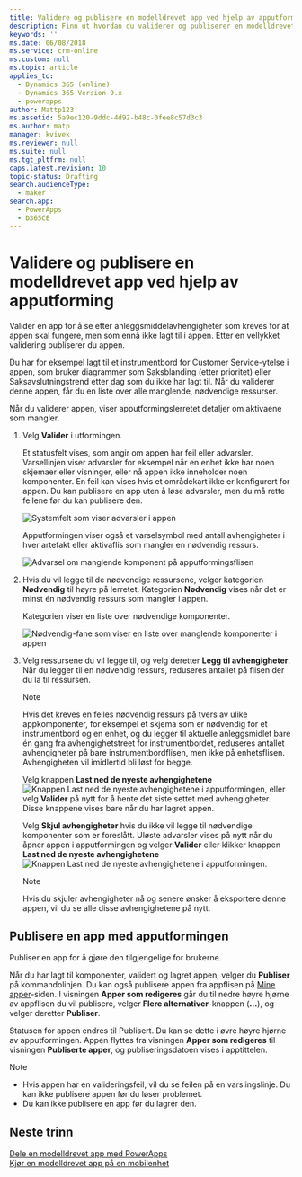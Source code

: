 ```yaml
---
title: Validere og publisere en modelldrevet app ved hjelp av apputforming | MicrosoftDocs
description: Finn ut hvordan du validerer og publiserer en modelldrevet app
keywords: ''
ms.date: 06/08/2018
ms.service: crm-online
ms.custom: null
ms.topic: article
applies_to:
  - Dynamics 365 (online)
  - Dynamics 365 Version 9.x
  - powerapps
author: Mattp123
ms.assetid: 5a9ec120-9ddc-4d92-b48c-0fee8c57d3c3
ms.author: matp
manager: kvivek
ms.reviewer: null
ms.suite: null
ms.tgt_pltfrm: null
caps.latest.revision: 10
topic-status: Drafting
search.audienceType:
  - maker
search.app:
  - PowerApps
  - D365CE
---
```


# <a name="validate-and-publish-a-model-driven-app-using-the-app-designer"></a>Validere og publisere en modelldrevet app ved hjelp av apputforming

Valider en app for å se etter anleggsmiddelavhengigheter som kreves for at appen skal fungere, men som ennå ikke lagt til i appen. Etter en vellykket validering publiserer du appen. 
  
Du har for eksempel lagt til et instrumentbord for Customer Service-ytelse i appen, som bruker diagrammer som Saksblanding (etter prioritet) eller Saksavslutningstrend etter dag som du ikke har lagt til. Når du validerer denne appen, får du en liste over alle manglende, nødvendige ressurser.  
  
Når du validerer appen, viser apputformingslerretet detaljer om aktivaene som mangler.  
  
1.  Velg **Valider** i utformingen.  
  
     Et statusfelt vises, som angir om appen har feil eller advarsler. Varsellinjen viser advarsler for eksempel når en enhet ikke har noen skjemaer eller visninger, eller nå appen ikke inneholder noen komponenter. En feil kan vises hvis et områdekart ikke er konfigurert for appen. Du kan publisere en app uten å løse advarsler, men du må rette feilene før du kan publisere den.  
  
     ![Systemfelt som viser advarsler i appen](media/app-designer-warning-notification.png "Systemfelt som viser advarsler i appen")  
  
     Apputformingen viser også et varselsymbol med antall avhengigheter i hver artefakt eller aktivaflis som mangler en nødvendig ressurs.  
  
     ![Advarsel om manglende komponent på apputformingsflisen](media/warning--button-on-app-designer-tile.png "Advarsel om manglende komponent på apputformingsflisen")  
  
2.  Hvis du vil legge til de nødvendige ressursene, velger kategorien **Nødvendig** til høyre på lerretet. Kategorien **Nødvendig** vises når det er minst én nødvendig ressurs som mangler i appen.  
  
     Kategorien viser en liste over nødvendige komponenter.  
  
     ![Nødvendig-fane som viser en liste over manglende komponenter i appen](media/app-designer-required-components-tab.png "Nødvendig-fane som viser en liste over manglende komponenter i appen")  
  
3.  Velg ressursene du vil legge til, og velg deretter **Legg til avhengigheter**. Når du legger til en nødvendig ressurs, reduseres antallet på flisen der du la til ressursen.  
  
    > [!NOTE]
    >  Hvis det kreves en felles nødvendig ressurs på tvers av ulike appkomponenter, for eksempel et skjema som er nødvendig for et instrumentbord og en enhet, og du legger til aktuelle anleggsmidlet bare én gang fra avhengighetstreet for instrumentbordet, reduseres antallet avhengigheter på bare instrumentbordflisen, men ikke på enhetsflisen. Avhengigheten vil imidlertid bli løst for begge.  
    >   
    >  Velg knappen **Last ned de nyeste avhengighetene** ![Knappen Last ned de nyeste avhengighetene i apputformingen](media/app-designer-get-latest-dependencies.png "Knappen Last ned de nyeste avhengighetene i apputformingen"), eller velg **Valider** på nytt for å hente det siste settet med avhengigheter. Disse knappene vises bare når du har lagret appen.  
  
     Velg **Skjul avhengigheter** hvis du ikke vil legge til nødvendige komponenter som er foreslått. Uløste advarsler vises på nytt når du åpner appen i apputformingen og velger **Valider** eller klikker knappen **Last ned de nyeste avhengighetene** ![Knappen Last ned de nyeste avhengighetene i apputformingen](media/app-designer-get-latest-dependencies.png "Knappen Last ned de nyeste avhengighetene i apputformingen").  
  
    > [!NOTE]
    >  Hvis du skjuler avhengigheter nå og senere ønsker å eksportere denne appen, vil du se alle disse avhengighetene på nytt.  
  
## <a name="publish-an-app-using-the-app-designer"></a>Publisere en app med apputformingen

Publiser en app for å gjøre den tilgjengelige for brukerne.  
  
 Når du har lagt til komponenter, validert og lagret appen, velger du **Publiser** på kommandolinjen. Du kan også publisere appen fra appflisen på [Mine apper](advanced-navigation.md#apps)-siden. I visningen **Apper som redigeres** går du til nedre høyre hjørne av appflisen du vil publisere, velger **Flere alternativer**-knappen (**...**), og velger deretter **Publiser**.  
  
 Statusen for appen endres til Publisert. Du kan se dette i øvre høyre hjørne av apputformingen. Appen flyttes fra visningen **Apper som redigeres** til visningen **Publiserte apper**, og publiseringsdatoen vises i apptittelen.  
  
> [!NOTE]
> - Hvis appen har en valideringsfeil, vil du se feilen på en varslingslinje. Du kan ikke publisere appen før du løser problemet.  
> - Du kan ikke publisere en app før du lagrer den.  

## <a name="next-steps"></a>Neste trinn  
[Dele en modelldrevet app med PowerApps](https://docs.microsoft.com/powerapps/maker/model-driven-apps/share-model-driven-app) <br/>
 [Kjør en modelldrevet app på en mobilenhet](https://docs.microsoft.com/powerapps/user/run-app-client-model-driven)   
 
